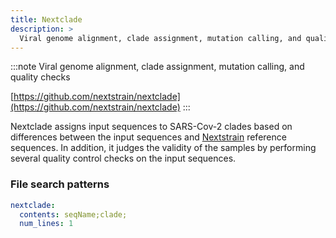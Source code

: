 ```yaml
---
title: Nextclade
description: >
  Viral genome alignment, clade assignment, mutation calling, and quality checks
---
```


<!--
~~~~~ DO NOT EDIT ~~~~~
This file is autogenerated from the MultiQC module python docstring.
Do not edit the markdown, it will be overwritten.

File path for the source of this content: multiqc/modules/nextclade/nextclade.py
~~~~~~~~~~~~~~~~~~~~~~~
-->

:::note
Viral genome alignment, clade assignment, mutation calling, and quality checks

[https://github.com/nextstrain/nextclade](https://github.com/nextstrain/nextclade)
:::

Nextclade assigns input sequences to SARS-Cov-2 clades based on differences between the input sequences
and [Nextstrain](https://nextstrain.org/) reference sequences. In addition, it judges the validity of
the samples by performing several quality control checks on the input sequences.

### File search patterns

```yaml
nextclade:
  contents: seqName;clade;
  num_lines: 1
```
